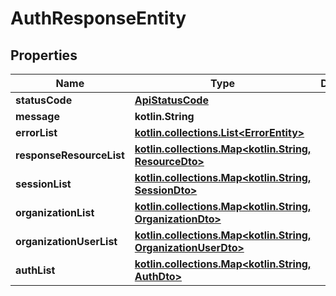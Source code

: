 
# AuthResponseEntity

## Properties
Name | Type | Description | Notes
------------ | ------------- | ------------- | -------------
**statusCode** | [**ApiStatusCode**](ApiStatusCode.md) |  |  [optional]
**message** | **kotlin.String** |  |  [optional]
**errorList** | [**kotlin.collections.List&lt;ErrorEntity&gt;**](ErrorEntity.md) |  |  [optional]
**responseResourceList** | [**kotlin.collections.Map&lt;kotlin.String, ResourceDto&gt;**](ResourceDto.md) |  |  [optional]
**sessionList** | [**kotlin.collections.Map&lt;kotlin.String, SessionDto&gt;**](SessionDto.md) |  |  [optional]
**organizationList** | [**kotlin.collections.Map&lt;kotlin.String, OrganizationDto&gt;**](OrganizationDto.md) |  |  [optional]
**organizationUserList** | [**kotlin.collections.Map&lt;kotlin.String, OrganizationUserDto&gt;**](OrganizationUserDto.md) |  |  [optional]
**authList** | [**kotlin.collections.Map&lt;kotlin.String, AuthDto&gt;**](AuthDto.md) |  |  [optional]



